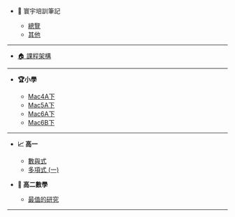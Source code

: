 - 🤗 寰宇培訓筆記

    - [總覽](寰宇教師/總覽.md)
    - [其他](寰宇教師/Other.md)

---

- [🏠 課程架構](README.md)

<!-- - **📌 小學數學** -->
<!---->
<!--   - [📚 架構總覽](國小數學/README.md) -->
<!---->
<!-- - **📌 高中數學** -->
<!--   - [📚 架構總覽](高中數學/README.md) -->

---

- **🏆小學**

  <!-- - [Mac5A下](國小數學/Mac5A-.md) -->
  <!-- - [Mac5B下](國小數學/Mac5B-.md) -->
  - [Mac4A下](國小數學/Mac4A-.md)
  - [Mac5A下](國小數學/Mac5A-.md)
  - [Mac6A下](國小數學/Mac6A-.md)
  - [Mac6B下](國小數學/Mac6B-.md)


  <!-- - [四年級](國小數學/四年級數學.md) -->
  <!-- - [五年級](國小數學/五年級數學.md) -->
  <!-- - [六年級](國小數學/六年級數學.md) -->

---

- **📈 高一**

  - [數與式](高中數學/高一/數與式.md)
  - [多項式 (一)](高中數學/高一/多項式一.md)

- **📐 高二數學**

  - [最值的研究](高中數學/高二/最值的研究.md)

---
<!-- - **📌 國中數學**

  - [📚 架構總覽](國中數學/README.md) -->

